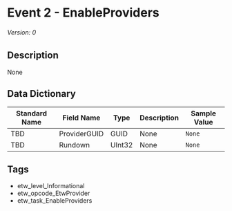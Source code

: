 # Event 2 - EnableProviders
###### Version: 0

## Description
None

## Data Dictionary
|Standard Name|Field Name|Type|Description|Sample Value|
|---|---|---|---|---|
|TBD|ProviderGUID|GUID|None|`None`|
|TBD|Rundown|UInt32|None|`None`|

## Tags
* etw_level_Informational
* etw_opcode_EtwProvider
* etw_task_EnableProviders